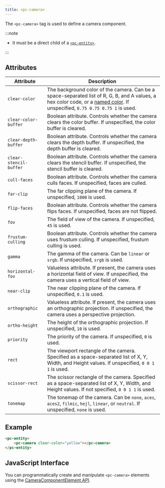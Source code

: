 ```yaml
---
title: <pc-camera>
---
```


The `<pc-camera>` tag is used to define a camera component.

:::note

* It must be a direct child of a [`<pc-entity>`](../pc-entity).

:::

## Attributes

<div className="nowrap-first-col">

| Attribute | Description |
| --- | --- |
| `clear-color` | The background color of the camera. Can be a space-separated list of R, G, B, and A values, a hex color code, or a [named color](https://github.com/playcanvas/web-components/blob/main/src/colors.ts). If unspecified, `0.75 0.75 0.75 1` is used. |
| `clear-color-buffer` | Boolean attribute. Controls whether the camera clears the color buffer. If unspecified, the color buffer is cleared. |
| `clear-depth-buffer` | Boolean attribute. Controls whether the camera clears the depth buffer. If unspecified, the depth buffer is cleared. |
| `clear-stencil-buffer` | Boolean attribute. Controls whether the camera clears the stencil buffer. If unspecified, the stencil buffer is cleared. |
| `cull-faces` | Boolean attribute. Controls whether the camera culls faces. If unspecified, faces are culled. |
| `far-clip` | The far clipping plane of the camera. If unspecified, `1000` is used. |
| `flip-faces` | Boolean attribute. Controls whether the camera flips faces. If unspecified, faces are not flipped. |
| `fov` | The field of view of the camera. If unspecified, `45` is used. |
| `frustum-culling` | Boolean attribute. Controls whether the camera uses frustum culling. If unspecified, frustum culling is used. |
| `gamma` | The gamma of the camera. Can be `linear` or `srgb`. If unspecified, `srgb` is used. |
| `horizontal-fov` | Valueless attribute. If present, the camera uses a horizontal field of view. If unspecified, the camera uses a vertical field of view. |
| `near-clip` | The near clipping plane of the camera. If unspecified, `0.1` is used. |
| `orthographic` | Valueless attribute. If present, the camera uses an orthographic projection. If unspecified, the camera uses a perspective projection. |
| `ortho-height` | The height of the orthographic projection. If unspecified, `10` is used. |
| `priority` | The priority of the camera. If unspecified, `0` is used. |
| `rect` | The viewport rectangle of the camera. Specified as a space-separated list of X, Y, Width, and Height values. If unspecified, `0 0 1 1` is used. |
| `scissor-rect` | The scissor rectangle of the camera. Specified as a space-separated list of X, Y, Width, and Height values. If not specified, `0 0 1 1` is used. |
| `tonemap` | The tonemap of the camera. Can be `none`, `aces`, `aces2`, `filmic`, `hejl`, `linear`, or `neutral`. If unspecified, `none` is used. |

</div>

## Example

```html
<pc-entity>
    <pc-camera clear-color="yellow"></pc-camera>
</pc-entity>
```

## JavaScript Interface

You can programmatically create and manipulate `<pc-camera>` elements using the [CameraComponentElement API](https://api.playcanvas.com/web-components/classes/CameraComponentElement.html).

